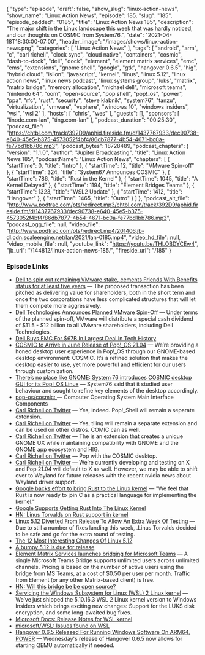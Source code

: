 {
  "type": "episode",
  "draft": false,
  "show_slug": "linux-action-news",
  "show_name": "Linux Action News",
  "episode": 185,
  "slug": "185",
  "episode_padded": "0185",
  "title": "Linux Action News 185",
  "description": "The major shift in the Linux landscape this week that was hardly noticed, and our thoughts on COSMIC from System76.",
  "date": "2021-04-18T18:30:00-07:00",
  "header_image": "/images/shows/linux-action-news.png",
  "categories": [
    "Linux Action News"
  ],
  "tags": [
    "android",
    "arm",
    "c",
    "carl richell",
    "clock sync",
    "cloud native",
    "containers",
    "cosmic",
    "dash-to-dock",
    "dell",
    "dock",
    "element",
    "element matrix services",
    "emc",
    "ems",
    "extensions",
    "gnome shell",
    "google",
    "gtk",
    "hangover 0.6.5",
    "hig",
    "hybrid cloud",
    "isilon",
    "javascript",
    "kernel",
    "linus",
    "linux 5.12",
    "linux action news",
    "linux news podcast",
    "linux systems group",
    "luks",
    "matrix",
    "matrix bridge",
    "memory allocation",
    "michael dell",
    "microsoft teams",
    "nintendo 64",
    "oom",
    "open-source",
    "pop shell",
    "pop!_os",
    "power",
    "ppa",
    "rfc",
    "rust",
    "security",
    "steve klabnik",
    "system76",
    "tanzu",
    "virtualization",
    "vmware",
    "vsphere",
    "windows 10",
    "windows insiders",
    "wsl",
    "wsl 2"
  ],
  "hosts": [
    "chris",
    "wes"
  ],
  "guests": [],
  "sponsors": [
    "linode.com-lan",
    "ting.com-lan"
  ],
  "podcast_duration": "00:25:30",
  "podcast_file": "https://chtbl.com/track/392D9/aphid.fireside.fm/d/1437767933/dec90738-e640-45e5-b375-4573052f4bf4/86db7877-4b54-4671-bc0a-fe77bd1bb786.mp3",
  "podcast_bytes": 18728489,
  "podcast_chapters": {
    "version": "1.1.0",
    "author": "Jupiter Broadcasting",
    "title": "Linux Action News 185",
    "podcastName": "Linux Action News",
    "chapters": [
      {
        "startTime": 0,
        "title": "Intro"
      },
      {
        "startTime": 12,
        "title": "VMware Spin-off"
      },
      {
        "startTime": 324,
        "title": "System67 Announces COSMIC"
      },
      {
        "startTime": 786,
        "title": "Rust in the Kernel"
      },
      {
        "startTime": 1045,
        "title": "A Kernel Delayed"
      },
      {
        "startTime": 1194,
        "title": "Element Bridges Teams"
      },
      {
        "startTime": 1323,
        "title": "WSL2 Update"
      },
      {
        "startTime": 1412,
        "title": "Hangover"
      },
      {
        "startTime": 1465,
        "title": "Outro"
      }
    ]
  },
  "podcast_alt_file": "http://www.podtrac.com/pts/redirect.mp3/chtbl.com/track/392D9/aphid.fireside.fm/d/1437767933/dec90738-e640-45e5-b375-4573052f4bf4/86db7877-4b54-4671-bc0a-fe77bd1bb786.mp3",
  "podcast_ogg_file": null,
  "video_file": "http://www.podtrac.com/pts/redirect.mp4/201406.jb-dl.cdn.scaleengine.net/lan/2021/lan-0185.mp4",
  "video_hd_file": null,
  "video_mobile_file": null,
  "youtube_link": "https://youtu.be/THLOBDYCEw4",
  "jb_url": "/144812/linux-action-news-185/",
  "fireside_url": "/185"
}


### Episode Links

  * [Dell to spin out remaining VMware stake, cements Friends With Benefits status for at least five years](https://www.theregister.com/2021/04/15/dell_spins_out_vmware/ "Dell to spin out remaining VMware stake, cements Friends With Benefits status for at least five years") — The proposed transaction has been pitched as delivering value for shareholders, both in the short term and once the two corporations have less complicated structures that will let them compete more aggressively. 
  * [Dell Technologies Announces Planned VMware Spin-Off](https://corporate.delltechnologies.com/en-us/newsroom/announcements/detailpage.press-releases~usa~2021~04~april-14th-2021-announcement.htm#/filter-on/Country:en-us "Dell Technologies Announces Planned VMware Spin-Off") — Under terms of the planned spin-off, VMware will distribute a special cash dividend of $11.5 - $12 billion to all VMware shareholders, including Dell Technologies. 
  * [Dell Buys EMC For $67B In Largest Deal In Tech History](https://techcrunch.com/2015/10/12/dell-buys-emc-for-67b-in-largest-deal-in-tech-history/ "Dell Buys EMC For $67B In Largest Deal In Tech History")
  * [COSMIC to Arrive in June Release of Pop!_OS 21.04](https://blog.system76.com/post/648371526931038208/cosmic-to-arrive-in-june-release-of-popos-2104 "COSMIC to Arrive in June Release of Pop!_OS 21.04") — We’re providing a honed desktop user experience in Pop!_OS through our GNOME-based desktop environment: COSMIC. It’s a refined solution that makes the desktop easier to use, yet more powerful and efficient for our users through customization. 
  * [There’s no place like GNOME: System 76 introduces COSMIC desktop GUI for its Pop!_OS Linux](https://www.theregister.com/2021/04/14/system_76_introduces_cosmic_desktop/ "There’s no place like GNOME: System 76 introduces COSMIC desktop GUI for its Pop!_OS Linux") — System76 said that it studied user behaviour and sought to refine key elements of the desktop accordingly. 
  * [pop-os/cosmic: ](https://github.com/pop-os/cosmic "pop-os/cosmic: ") — Computer Operating System Main Interface Components 
  * [Carl Richell on Twitter](https://twitter.com/carlrichell/status/1382769371068592129?s=28 "Carl Richell on Twitter") — Yes, indeed. Pop!_Shell will remain a separate extension.
  * [Carl Richell on Twitter](https://twitter.com/carlrichell/status/1382300129948962818?s=28 "Carl Richell on Twitter") — Yes, tiling will remain a separate extension and can be used on other distros. COMIC can as well. 
  * [Carl Richell on Twitter](https://twitter.com/carlrichell/status/1382167164497514498?s=28 "Carl Richell on Twitter") — The is an extension that creates a unique GNOME UX while maintaining compatibility with GNOME and the GNOME app ecosystem and HIG. 
  * [Carl Richell on Twitter](https://twitter.com/carlrichell/status/1382092942668668928?s=28 "Carl Richell on Twitter") — Pop with the COSMIC desktop. 
  * [Carl Richell on Twitter](https://twitter.com/carlrichell/status/1382045073198739463?s=28 "Carl Richell on Twitter") — We’re currently developing and testing on X and Pop 21.04 will default to X as well. However, we may be able to shift over to Wayland for future releases with the recent nvidia news about Wayland driver support. 
  * [Google backs effort to bring Rust to the Linux kernel](https://www.zdnet.com/article/google-backs-effort-to-bring-rust-to-the-linux-kernel/ "Google backs effort to bring Rust to the Linux kernel") — "We feel that Rust is now ready to join C as a practical language for implementing the kernel." 
  * [Google Supports Getting Rust Into The Linux Kernel](https://www.phoronix.com/scan.php?page=news_item&px=Google-Supports-Rust-Kernel "Google Supports Getting Rust Into The Linux Kernel")
  * [HN: Linus Torvalds on Rust support in kernel](https://news.ycombinator.com/item?id=26831841 "HN: Linus Torvalds on Rust support in kernel")
  * [Linux 5.12 Diverted From Release To Allow An Extra Week Of Testing](https://www.phoronix.com/scan.php?page=news_item&px=Linux-5.12-rc8 "Linux 5.12 Diverted From Release To Allow An Extra Week Of Testing") — Due to still a number of fixes landing this week, .Linus Torvalds decided to be safe and go for the extra round of testing. 
  * [The 12 Most Interesting Changes Of Linux 5.12](https://www.phoronix.com/scan.php?page=news_item&px=Linux-5.12-Top-Features "The 12 Most Interesting Changes Of Linux 5.12")
  * [A bumpy 5.12 is due for release](https://www.phoronix.com/scan.php?page=news_item&px=Linux-5.12-rc7-Released "A bumpy 5.12 is due for release")
  * [Element Matrix Services launches bridging for Microsoft Teams](https://element.io/blog/ems-launches-bridging-for-microsoft-teams/ "Element Matrix Services launches bridging for Microsoft Teams") — A single Microsoft Teams Bridge supports unlimited users across unlimited channels. Pricing is based on the number of active users using the bridge from MS Teams, at a cost of $0.50 per user per month. Traffic from Element (or any other Matrix-based client) is free. 
  * [HN: Will this bridge be be open source?](https://news.ycombinator.com/item?id=26827287 "HN: Will this bridge be be open source?")
  * [Servicing the Windows Subsystem for Linux (WSL) 2 Linux kernel](https://devblogs.microsoft.com/commandline/servicing-the-windows-subsystem-for-linux-wsl-2-linux-kernel/ "Servicing the Windows Subsystem for Linux \(WSL\) 2 Linux kernel") — We’ve just shipped the 5.10.16.3 WSL 2 Linux kernel version to Windows Insiders which brings exciting new changes: Support for the LUKS disk encryption, and some long-awaited bug fixes. 
  * [Microsoft Docs: Release Notes for WSL kernel ](https://docs.microsoft.com/en-us/windows/wsl/kernel-release-notes "Microsoft Docs: Release Notes for WSL kernel ")
  * [microsoft/WSL: Issues found on WSL](https://github.com/microsoft/wsl "microsoft/WSL: Issues found on WSL")
  * [Hangover 0.6.5 Released For Running Windows Software On ARM64, POWER](https://www.phoronix.com/scan.php?page=news_item&px=Hangover-0.6.5-Released "Hangover 0.6.5 Released For Running Windows Software On ARM64, POWER") — Wednesday's release of Hangover 0.6.5 now allows for starting QEMU automatically if needed.


